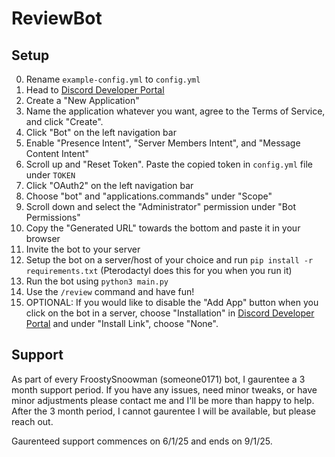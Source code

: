 # ReviewBot

## Setup
0. Rename `example-config.yml` to `config.yml`
1. Head to [Discord Developer Portal](https://discord.com/developers/applications)
2. Create a "New Application"
3. Name the application whatever you want, agree to the Terms of Service, and click "Create".
4. Click "Bot" on the left navigation bar
5. Enable "Presence Intent", "Server Members Intent", and "Message Content Intent"
6. Scroll up and "Reset Token". Paste the copied token in `config.yml` file under `TOKEN`
7. Click "OAuth2" on the left navigation bar
8. Choose "bot" and "applications.commands" under "Scope"
9. Scroll down and select the "Administrator" permission under "Bot Permissions"
10. Copy the "Generated URL" towards the bottom and paste it in your browser
11. Invite the bot to your server
12. Setup the bot on a server/host of your choice and run `pip install -r requirements.txt` (Pterodactyl does this for you when you run it)
13. Run the bot using `python3 main.py`
14. Use the `/review` command and have fun!
15. OPTIONAL: If you would like to disable the "Add App" button when you click on the bot in a server, choose "Installation" in [Discord Developer Portal](https://discord.com/developers/applications) and under "Install Link", choose "None".

## Support
As part of every FroostySnoowman (someone0171) bot, I gaurentee a 3 month support period. If you have any issues, need minor tweaks, or have minor adjustments please contact me and I'll be more than happy to help. After the 3 month period, I cannot gaurentee I will be available, but please reach out.

Gaurenteed support commences on 6/1/25 and ends on 9/1/25.